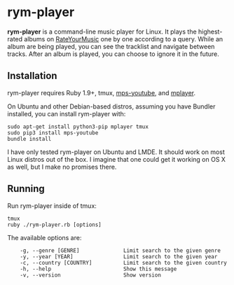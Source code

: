 # rym-player

**rym-player** is a command-line music player for Linux. It plays the highest-rated albums on [RateYourMusic](http://rateyourmusic.com/) one by one according to a query. While an album are being played, you can see the tracklist and navigate between tracks. After an album is played, you can choose to ignore it in the future. 

## Installation

rym-player requires Ruby 1.9+, tmux, [mps-youtube](https://github.com/np1/mps-youtube), and [mplayer](http://www.mplayerhq.hu/).

On Ubuntu and other Debian-based distros, assuming you have Bundler installed, you can install rym-player with:

```
sudo apt-get install python3-pip mplayer tmux
sudo pip3 install mps-youtube
bundle install
```

I have only tested rym-player on Ubuntu and LMDE. It should work on most Linux distros out of the box. I imagine that one could get it working on OS X as well, but I make no promises there.

## Running

Run rym-player inside of tmux:
```
tmux
ruby ./rym-player.rb [options]
```

The available options are:
```
    -g, --genre [GENRE]              Limit search to the given genre
    -y, --year [YEAR]                Limit search to the given year
    -c, --country [COUNTRY]          Limit search to the given country
    -h, --help                       Show this message
    -v, --version                    Show version
```